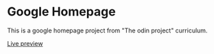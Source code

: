 # Google Homepage

This is a google homepage project from "The odin project" curriculum.

[Live preview](https://ribaishtiaq.github.io/google_homepage/)
